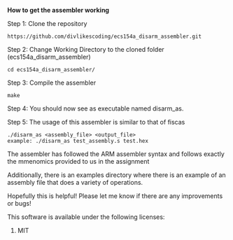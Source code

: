 **How to get the assembler working**

Step 1: Clone the repository

    https://github.com/divlikescoding/ecs154a_disarm_assembler.git

Step 2: Change Working Directory to the cloned folder (ecs154a_disarm_assembler)

    cd ecs154a_disarm_assembler/
   
Step 3: Compile the assembler

    make
   
Step 4: You should now see as executable named disarm_as.	

Step 5: The usage of this assembler is similar to that of fiscas

    ./disarm_as <assembly_file> <output_file>
    example: ./disarm_as test_assembly.s test.hex

The assembler has followed the ARM assembler syntax and follows exactly the mmenomics provided to us in the assignment

Additionally, there is an examples directory where there is an example of an assembly file that does a variety of operations.

Hopefully this is helpful! Please let me know if there are any improvements or bugs!

This software is available under the following licenses:
1. MIT